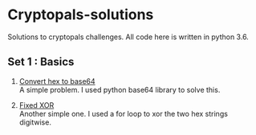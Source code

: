 # Cryptopals-solutions

Solutions to cryptopals challenges. All code here is written in python 3.6.

## Set 1 : Basics

1. [Convert hex to base64](./Set1/1.py)  
A simple problem. I used python base64 library to solve this.

2. [Fixed XOR](./Set1/2.py)  
Another simple one. I used a for loop to xor the two hex strings digitwise.
